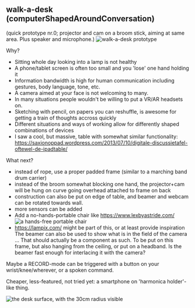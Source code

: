 ## walk-a-desk (computerShapedAroundConversation)

(quick prototype nr.0; projector and cam on a broom stick, aiming at same area. Plus speaker and microphone.)
![walk-a-desk prototype](https://repository-images.githubusercontent.com/69238742/0d63bd80-7896-11eb-8ccb-dc2bf192d962)

Why?
* Sitting whole day looking into a lamp is not healthy
* A phone/tablet screen is often too small and you 'lose' one hand holding it
* Information bandwidth is high for human communication including gestures, body language, tone, etc.
* A camera aimed at your face is not welcoming to many.
* In many situations people wouldn't be willing to put a VR/AR headsets on.
* Sketching with pencil, on papers you can reshuffle, is awesome for getting a train of thoughts accross quickly
* Different situations and ways of working allow for differently shaped combinations of devices
* I saw a cool, but massive, table with somewhat similar functionality: https://saxionoppad.wordpress.com/2013/07/10/digitale-discussietafel-oftewel-de-ipadtable/

What next?
* instead of rope, use a proper padded frame (similar to a marching band drum carrier)
* instead of the broom somewhat blocking one hand, the projector+cam will be hung on curve going overhead attached to frame on back
* construction can also be put on edge of table, and beamer and webcam can be rotated towards wall.
* more sensors can be added
* Add a no-hands-portable chair like https://www.lexbyastride.com/ ![a hands-free portable chair](https://cdn.shopify.com/s/files/1/0554/7855/0722/products/Lex-wearable-bionic-chair-Yaksa-Red-Left-side_360x.jpg?v=1645345231)
* https://lampix.com/ might be part of this, or at least provide inspiration
The beamer can also be used to show what is in the field of the camera ...
That should actually be a component as such. To be put on this frame, but also hanging from the ceiling, or put on a headband.
Is the beamer fast enough for interlacing it with the camera?

Maybe a RECORD-mode can be triggered with a button on your wrist/knee/wherever, or a spoken command.

Cheaper, less-featured, not tried yet: a smartphone on 'harmonica holder'-like thing.

![the desk surface, with the 30cm radius visible](https://raw.githubusercontent.com/steltenpower/walk-a-desk/master/IMG_20200505_211719082.jpg)
